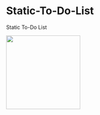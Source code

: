 # Static-To-Do-List
Static To-Do List



<img src="https://imgur.com/xEbfVtX?raw=true" width="200px">

